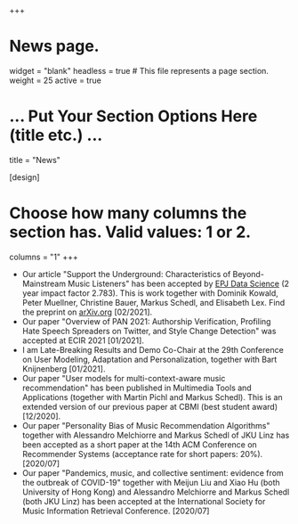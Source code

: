 +++
# News page.
widget = "blank"
headless = true  # This file represents a page section.
weight = 25 
active = true

# ... Put Your Section Options Here (title etc.) ...
title = "News"

[design]
  # Choose how many columns the section has. Valid values: 1 or 2.
  columns = "1"
+++
* Our article "Support the Underground: Characteristics of Beyond-Mainstream Music Listeners" has been accepted by [EPJ Data Science](https://epjdatascience.springeropen.com/) (2 year impact factor 2.783). This is work together with Dominik Kowald, Peter Muellner, Christine Bauer, Markus Schedl, and Elisabeth Lex. Find the preprint on [arXiv.org](https://arxiv.org/abs/2102.12188) [02/2021].
* Our paper "Overview of PAN 2021: Authorship Verification, Profiling Hate Speech Spreaders on Twitter, and Style Change
  Detection" was accepted at ECIR 2021 [01/2021].
* I am Late-Breaking Results and Demo Co-Chair at the 29th Conference on User Modeling, Adaptation and Personalization,
  together with Bart Knijnenberg [01/2021].
* Our paper "User models for multi-context-aware music recommendation" has been published in Multimedia Tools and
  Applications (together with Martin Pichl and Markus Schedl). This is an extended version of our previous paper at CBMI
(best student award) [12/2020].
* Our paper "Personality Bias of Music Recommendation Algorithms" together with Alessandro Melchiorre and Markus Schedl of JKU Linz has been accepted as a short paper at the 14th ACM Conference on Recommender Systems (acceptance rate for short papers: 20%). [2020/07]
* Our paper "Pandemics, music, and collective sentiment: evidence from the outbreak of COVID-19" together with Meijun Liu and Xiao Hu (both University of Hong Kong) and Alessandro Melchiorre and Markus Schedl (both JKU Linz) has been accepted at the International Society for Music Information Retrieval Conference. [2020/07]
